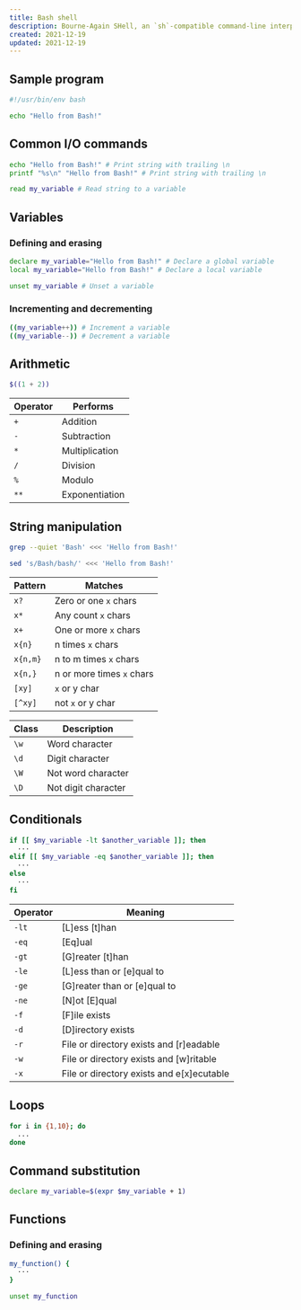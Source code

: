 ```yaml
---
title: Bash shell
description: Bourne-Again SHell, an `sh`-compatible command-line interpreter.
created: 2021-12-19
updated: 2021-12-19
---
```


## Sample program

```bash
#!/usr/bin/env bash

echo "Hello from Bash!"
```

## Common I/O commands

```bash
echo "Hello from Bash!" # Print string with trailing \n
printf "%s\n" "Hello from Bash!" # Print string with trailing \n
```

```bash
read my_variable # Read string to a variable
```

## Variables

### Defining and erasing

```bash
declare my_variable="Hello from Bash!" # Declare a global variable
local my_variable="Hello from Bash!" # Declare a local variable
```

```bash
unset my_variable # Unset a variable
```

### Incrementing and decrementing

```bash
((my_variable++)) # Increment a variable
((my_variable--)) # Decrement a variable
```

## Arithmetic

```bash
$((1 + 2))
```

| Operator            | Performs       |
| ---                 | ---            |
| `+`                 | Addition       |
| `-`                 | Subtraction    |
| `*`                 | Multiplication |
| `/`                 | Division       |
| `%`                 | Modulo         |
| `**`                | Exponentiation |

## String manipulation

```bash
grep --quiet 'Bash' <<< 'Hello from Bash!'
```

```bash
sed 's/Bash/bash/' <<< 'Hello from Bash!'
```

| Pattern             | Matches                   |
| ---                 | ---                       |
| `x?`                | Zero or one `x` chars     |
| `x*`                | Any count `x` chars       |
| `x+`                | One or more  `x` chars    |
| `x{n}`              | n times `x` chars         |
| `x{n,m}`            | n to m times `x` chars    |
| `x{n,}`             | n or more times `x` chars |
| `[xy]`              | `x` or y char             |
| `[^xy]`             | not `x` or y char         |

| Class               | Description         |
| ---                 | ---                 |
| `\w`                | Word character      |
| `\d`                | Digit character     |
| `\W`                | Not word character  |
| `\D`                | Not digit character |

## Conditionals

```bash
if [[ $my_variable -lt $another_variable ]]; then
  ···
elif [[ $my_variable -eq $another_variable ]]; then
  ···
else
  ···
fi
```

| Operator            | Meaning                                   |
| ---                 | ---                                       |
| `-lt`               | [L]ess [t]han                             |
| `-eq`               | [Eq]ual                                   |
| `-gt`               | [G]reater [t]han                          |
| `-le`               | [L]ess than or [e]qual to                 |
| `-ge`               | [G]reater than or [e]qual to              |
| `-ne`               | [N]ot [E]qual                             |
| `-f`                | [F]ile exists                             |
| `-d`                | [D]irectory exists                        |
| `-r`                | File or directory exists and [r]eadable   |
| `-w`                | File or directory exists and [w]ritable   |
| `-x`                | File or directory exists and e[x]ecutable |

## Loops

```bash
for i in {1,10}; do
  ...
done
```

## Command substitution

```bash
declare my_variable=$(expr $my_variable + 1)
```

## Functions

### Defining and erasing

```bash
my_function() {
  ···
}
```

```bash
unset my_function
```
